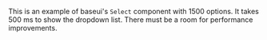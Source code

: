 This is an example of baseui's `Select` component with 1500 options. It takes 500 ms to show the dropdown list. There must be a room for performance improvements.

